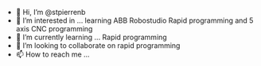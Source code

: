 - 👋 Hi, I’m @stpierrenb
- 👀 I’m interested in ... learning ABB Robostudio Rapid programming and 5 axis CNC programming
- 🌱 I’m currently learning ... Rapid programming
- 💞️ I’m looking to collaborate on rapid programming
- 📫 How to reach me ... 

<!---
stpierrenb/stpierrenb is a ✨ special ✨ repository because its `README.md` (this file) appears on your GitHub profile.
You can click the Preview link to take a look at your changes.
--->
